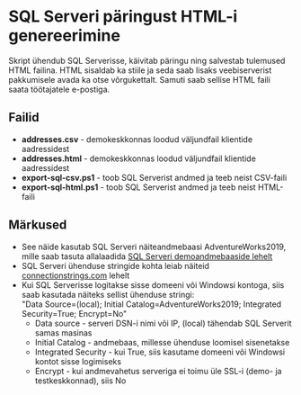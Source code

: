 # SQL Serveri päringust HTML-i genereerimine

Skript ühendub SQL Serverisse, käivitab päringu ning salvestab tulemused HTML failina. HTML sisaldab ka stiile ja seda saab lisaks veebiserverist pakkumisele avada ka otse võrgukettalt. Samuti saab sellise HTML faili saata töötajatele e-postiga.

## Failid

- **addresses.csv** - demokeskkonnas loodud väljundfail klientide aadressidest
- **addresses.html** - demokeskkonnas loodud väljundfail klientide aadressidest
- **export-sql-csv.ps1** - toob SQL Serverist andmed ja teeb neist CSV-faili
- **export-sql-html.ps1** - toob SQL Serverist andmed ja teeb neist HTML-faili

## Märkused

- See näide kasutab SQL Serveri näiteandmebaasi AdventureWorks2019, mille saab tasuta allalaadida [SQL Serveri demoandmebaaside lehelt](https://learn.microsoft.com/en-us/sql/samples/adventureworks-install-configure)
- SQL Serveri ühenduse stringide kohta leiab näiteid [connectionstrings.com](https://www.connectionstrings.com/) lehelt
- Kui SQL Serverisse logitakse sisse domeeni või Windowsi kontoga, siis saab kasutada näiteks sellist ühenduse stringi:  
  "Data Source=(local); Initial Catalog=AdventureWorks2019; Integrated Security=True; Encrypt=No"
    - Data source - serveri DSN-i nimi või IP, (local) tähendab SQL Serverit samas masinas
    - Initial Catalog - andmebaas, millesse ühenduse loomisel sisenetakse
    - Integrated Security - kui True, siis kasutame domeeni või Windowsi kontot sisse logimiseks
    - Encrypt - kui andmevahetus serveriga ei toimu üle SSL-i (demo- ja testkeskkonnad), siis No